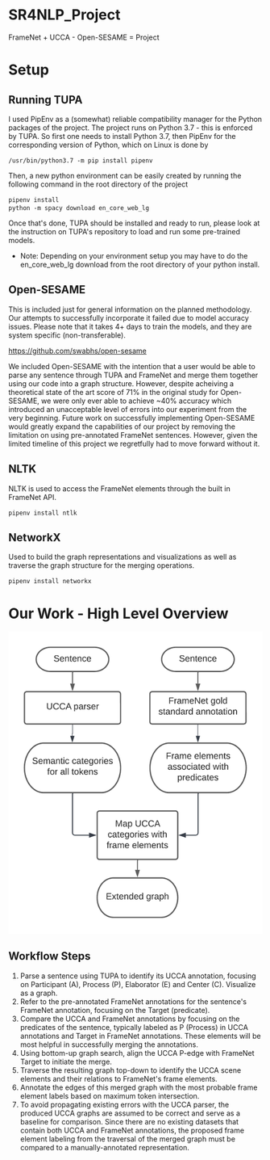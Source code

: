 # SR4NLP_Project
FrameNet + UCCA - Open-SESAME = Project

# Setup
## Running TUPA

I used PipEnv as a (somewhat) reliable compatibility manager for the Python packages of the project. The project runs on Python 3.7 - this is enforced by TUPA. So first one needs to install Python 3.7, then PipEnv for the corresponding version of Python, which on Linux is done by 

```
/usr/bin/python3.7 -m pip install pipenv
```

Then, a new python environment can be easily created by running the following command in the root directory of the project

```
pipenv install
python -m spacy download en_core_web_lg
```

Once that's done, TUPA should be installed and ready to run, please look at the instruction on TUPA's repository to load and run some pre-trained models.

* Note: Depending on your environment setup you may have to do the en_core_web_lg download from the root directory of your python install.

## Open-SESAME
This is included just for general information on the planned methodology. Our attempts to successfully incorporate it failed due to model accuracy issues. Please note that it takes 4+ days to train the models, and they are system specific (non-transferable).

https://github.com/swabhs/open-sesame

We included Open-SESAME with the intention that a user would be able to parse any sentence through TUPA and FrameNet and merge them together using our code into a graph structure. However, despite acheiving a theoretical state of the art score of 71% in the original study for Open-SESAME, we were only ever able to achieve ~40% accuracy which introduced an unacceptable level of errors into our experiment from the very beginning. Future work on successfully implementing Open-SESAME would greatly expand the capabilities of our project by removing the limitation on using pre-annotated FrameNet sentences. However, given the limited timeline of this project we regretfully had to move forward without it.

## NLTK
NLTK is used to access the FrameNet elements through the built in FrameNet API.

```
pipenv install ntlk
```

## NetworkX
Used to build the graph representations and visualizations as well as traverse the graph structure for the merging operations.

```
pipenv install networkx
```

# Our Work - High Level Overview
![proposed_framework](https://github.com/PierreTsr/SR4NLP_Project/blob/main/srnlp_resized.png)

## Workflow Steps
1. Parse a sentence using TUPA to identify its UCCA annotation, focusing on Participant (A), Process (P), Elaborator (E) and Center (C). Visualize as a graph.
2. Refer to the pre-annotated FrameNet annotations for the sentence's FrameNet annotation, focusing on the Target (predicate).
3. Compare the UCCA and FrameNet annotations by focusing on the predicates of the sentence, typically labeled as P (Process) in UCCA annotations and Target in FrameNet annotations. These elements will be most helpful in successfully merging the annotations. 
4. Using bottom-up graph search, align the UCCA P-edge with FrameNet Target to initiate the merge.
5. Traverse the resulting graph top-down to identify the UCCA scene elements and their relations to FrameNet's frame elements. 
6. Annotate the edges of this merged graph with the most probable frame element labels based on maximum token intersection.
7. To avoid propagating existing errors with the UCCA parser, the produced UCCA graphs are assumed to be correct and serve as a baseline for comparison. Since there are no existing datasets that contain both UCCA and FrameNet annotations, the proposed frame element labeling from the traversal of the merged graph must be compared to a manually-annotated representation.



